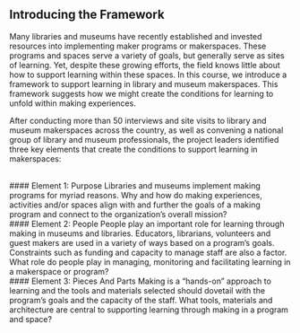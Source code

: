 ## Introducing the Framework

Many libraries and museums have recently established and invested resources into implementing maker programs or makerspaces. These programs and spaces serve a variety of goals, but generally serve as sites of learning. Yet, despite these growing efforts, the field knows little about how to support learning within these spaces. In this course, we introduce a framework to support learning in library and museum makerspaces. This framework suggests how we might create the conditions for learning to unfold within making experiences.

After conducting more than 50 interviews and site visits to library and museum makerspaces across the country, as well as convening a national group of library and museum professionals, the project leaders identified three key elements that create the conditions to support learning in makerspaces:

<br/>
#### Element 1: Purpose
Libraries and museums implement making programs for myriad reasons. Why and how do making experiences, activities and/or spaces align with and further the goals of a making program and connect to the organization’s overall mission?

<br/>
#### Element 2: People
People play an important role for learning through making in museums and libraries. Educators, librarians, volunteers and guest makers are used in a variety of ways based on a program’s goals. Constraints such as funding and capacity to manage staff are also a factor. What role do people play in managing, monitoring and facilitating learning in a makerspace or program?

<br/>
#### Element 3: Pieces And Parts
Making is a “hands-on” approach to learning and the tools and materials selected should dovetail with the program’s goals and the capacity of the staff. What tools, materials and architecture are central to supporting learning through making in a program and space?
